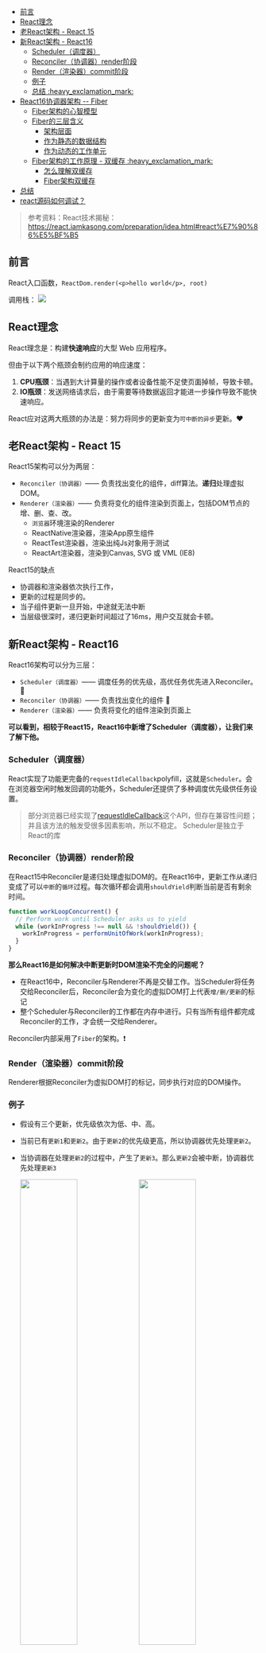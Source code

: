 - [前言](#前言)
- [React理念](#react理念)
- [老React架构 - React 15](#老react架构---react-15)
- [新React架构 - React16](#新react架构---react16)
  - [Scheduler（调度器）](#scheduler调度器)
  - [Reconciler（协调器）render阶段](#reconciler协调器render阶段)
  - [Render（渲染器）commit阶段](#render渲染器commit阶段)
  - [例子](#例子)
  - [总结 :heavy\_exclamation\_mark:](#总结-heavy_exclamation_mark)
- [React16协调器架构 -- Fiber](#react16协调器架构----fiber)
  - [Fiber架构的心智模型](#fiber架构的心智模型)
  - [Fiber的三层含义](#fiber的三层含义)
    - [架构层面](#架构层面)
    - [作为静态的数据结构](#作为静态的数据结构)
    - [作为动态的工作单元](#作为动态的工作单元)
  - [Fiber架构的工作原理 - 双缓存 :heavy\_exclamation\_mark:](#fiber架构的工作原理---双缓存-heavy_exclamation_mark)
    - [怎么理解双缓存](#怎么理解双缓存)
    - [Fiber架构双缓存](#fiber架构双缓存)
- [总结](#总结)
- [react源码如何调试？](#react源码如何调试)

> 参考资料：React技术揭秘：https://react.iamkasong.com/preparation/idea.html#react%E7%90%86%E5%BF%B5


## 前言

React入口函数，`ReactDom.render(<p>hello world</p>, root)`

调用栈：
<img src="./pictures/part1/stack.png"/>

## React理念

React理念是：构建**快速响应**的大型 Web 应用程序。

但由于以下两个瓶颈会制约应用的响应速度：

1. **CPU瓶颈**：当遇到大计算量的操作或者设备性能不足使页面掉帧，导致卡顿。
2. **IO瓶颈**：发送网络请求后，由于需要等待数据返回才能进一步操作导致不能快速响应。

React应对这两大瓶颈的办法是：努力将同步的更新变为`可中断的异步`更新。:heart:

## 老React架构 - React 15

React15架构可以分为两层：

- `Reconciler（协调器）`—— 负责找出变化的组件，diff算法。**递归**处理虚拟DOM。
- `Renderer（渲染器）`—— 负责将变化的组件渲染到页面上，包括DOM节点的增、删、查、改。
  - `浏览器`环境渲染的Renderer
  - ReactNative渲染器，渲染App原生组件
  - ReactTest渲染器，渲染出纯Js对象用于测试
  - ReactArt渲染器，渲染到Canvas, SVG 或 VML (IE8)

React15的缺点

- 协调器和渲染器依次执行工作，
- 更新的过程是同步的。
- 当子组件更新一旦开始，中途就无法中断
- 当层级很深时，递归更新时间超过了16ms，用户交互就会卡顿。

## 新React架构 - React16

React16架构可以分为三层：

- `Scheduler（调度器）`—— 调度任务的优先级，高优任务优先进入Reconciler。:pushpin:
- `Reconciler（协调器）`—— 负责找出变化的组件 :pushpin:
- `Renderer（渲染器）`—— 负责将变化的组件渲染到页面上

**可以看到，相较于React15，React16中新增了Scheduler（调度器），让我们来了解下他。**



### Scheduler（调度器）

React实现了功能更完备的`requestIdleCallback`polyfill，这就是`Scheduler`。会在浏览器空闲时触发回调的功能外，Scheduler还提供了多种调度优先级供任务设置。
> 部分浏览器已经实现了[requestIdleCallback](https://developer.mozilla.org/zh-CN/docs/Web/API/Window/requestIdleCallback)这个API，但存在兼容性问题；并且该方法的触发受很多因素影响，所以不稳定。
> Scheduler是独立于React的库

### Reconciler（协调器）render阶段

在React15中Reconciler是递归处理虚拟DOM的。在React16中，更新工作从递归变成了可以`中断`的`循环`过程。每次循环都会调用`shouldYield`判断当前是否有剩余时间。

```js
function workLoopConcurrent() {
  // Perform work until Scheduler asks us to yield
  while (workInProgress !== null && !shouldYield()) {
    workInProgress = performUnitOfWork(workInProgress);
  }
}
```

**那么React16是如何解决中断更新时DOM渲染不完全的问题呢？**

- 在React16中，Reconciler与Renderer不再是交替工作。当Scheduler将任务交给Reconciler后，Reconciler会为变化的虚拟DOM打上代表`增/删/更新`的标记
- 整个Scheduler与Reconciler的工作都在内存中进行。只有当所有组件都完成Reconciler的工作，才会统一交给Renderer。

Reconciler内部采用了`Fiber`的架构。:heavy_exclamation_mark:

### Render（渲染器）commit阶段

Renderer根据Reconciler为虚拟DOM打的标记，同步执行对应的DOM操作。

### 例子

- 假设有三个更新，优先级依次为低、中、高。
- 当前已有`更新1`和`更新2`。由于`更新2`的优先级更高，所以协调器优先处理`更新2`。
- 当协调器在处理`更新2`的过程中，产生了`更新3`。那么`更新2`会被中断，协调器优先处理`更新3`

  <img src='./pictures/part1/pic1.png' width='49%'/>
  <img src='./pictures/part1/pic2.png' width='49%'/>

- 由于调度器和协调器都是在内存中进行，不会执行具体的视图操作，所以，即使有被中断的更新，用户也不会看到更新不完全的视图。
- 当协调器完成了某次更新的工作，协调器会通知渲染器执行对应的视图操作

  <img src='./pictures/part1/pic3.png' width='49%'/>

- 当高优先级的更新最终完成了渲染，调度器又会开始新一轮的调度

  <img src='./pictures/part1/pic4.png' width='49%'/>
  
<img src='./pictures/part1/pic5.png' width='90%'/>

其中红框中的步骤随时可能由于以下原因被中断：

- 有其他更高优任务需要先更新
- 当前帧没有剩余时间

由于红框中的工作都在内存中进行，不会更新页面上的DOM，所以即使反复中断，用户也不会看见更新不完全的DOM。

### 总结 :heavy_exclamation_mark:

- React16采用`Scheduler（调度器）`和`新的Reconcile(协调器)`
- Scheduler（调度器）会在浏览器空闲时触发回调的功能，还会执行其他操作。
- Reconciler(协调器)内部采用了`Fiber`的架构。目的是为了实现将**同步**的更新变为**可中断的异步**更新。
- Scheduler（调度器）和 Reconcile(协调器)的工作不会被用户看见。只有Render（渲染器）会更新页面上的Dom。所以，即使有被中断的更新，用户也不会看到更新不完全的视图。

## React16协调器架构 -- Fiber

React16**协调器**采用了`Fiber架构`，实现了`异步的可中断更新`。

### Fiber架构的心智模型

[**代数效应**](https://overreacted.io/zh-hans/algebraic-effects-for-the-rest-of-us/)：是函数式编程中的一个概念，用于将副作用从函数调用中分离。也就是说能够将副作用从函数中逻辑中分离，使得函数关注点保持存粹。

**代数效应在React中的应用 - `Hooks`**

对于类似useState、useReducer、useRef这样的Hook，我们不需要关注FunctionComponent的state在Hook中是如何保存的，React会为我们处理。

**代数效应和Generator：**

从React15到React16，协调器（Reconciler）重构的一大目的是：将老的同步更新的架构变为**异步可中断更新**。
`异步可中断更新`可以理解为：更新在执行过程中可能会被打断（浏览器时间分片用尽或有更高优任务插队），当可以继续执行时恢复之前执行的中间状态。
其实，浏览器原生就支持类似的实现，这就是`Generator`。但是Generator的一些缺陷使React团队放弃了他：

- 类似async，Generator也是传染性的，使用了Generator则上下文的其他函数也需要作出改变。这样心智负担比较重。
- Generator执行的中间状态是上下文关联的。

**代数效应与Fiber：**

- React内部实现的一套状态更新机制。支持任务不同`优先级`，可`中断与恢复`，并且恢复后可以复用之前的`中间状态`。

- 其中每个任务更新单元为`React Element`对应的`Fiber节点`。

### Fiber的三层含义

- **架构**层面，之前React15的Reconciler采用递归的方式执行，数据保存在`递归调用栈`中，所以被称为`stack Reconciler`。React16的Reconciler基于`Fiber节点`实现，被称为`Fiber Reconciler`。
- **静态的数据结构**层面，每个`Fiber节点`对应一个`React element`，保存了该组件的类型（函数组件/类组件/原生组件...）、对应的`DOM节点`等信息。
- **动态的工作单元**层面，每个Fiber节点保存了本次更新中该组件`需要更新的状态`、`需要执行的工作`（需要被删除/被插入页面中/被更新...）。

**在React16中，虚拟DOM就是fiber节点**:heavy_exclamation_mark:

#### 架构层面

每个`Fiber节点`有个对应的`React element`，多个Fiber节点是如何连接形成树呢？靠如下三个属性：

```js
// 指向父级Fiber节点
this.return = null;
// 指向子Fiber节点
this.child = null;
// 指向右边第一个兄弟Fiber节点
this.sibling = null;
```

例子：
<img src='./pictures/part1/pic6.png' width='90%'/>

#### 作为静态的数据结构

作为一种静态的数据结构，保存了组件相关的信息：

```js
// Fiber对应组件的类型 Function/Class/Host...
this.tag = tag;
// key属性
this.key = key;
// 大部分情况同type，某些情况不同，比如FunctionComponent使用React.memo包裹
this.elementType = null;
// 对于 FunctionComponent，指函数本身，对于ClassComponent，指class，对于HostComponent，指DOM节点tagName
this.type = null;
// Fiber对应的真实DOM节点
this.stateNode = null;
```

#### 作为动态的工作单元

作为**动态的工作单元**，每个Fiber节点保存了本次更新中该组件`需要更新的状态`、`需要执行的工作`（需要被删除/被插入页面中/被更新...）。Fiber中用如下参数保存了本次更新相关的信息，

```js
// 保存本次更新造成的状态改变相关信息
this.pendingProps = pendingProps;
this.memoizedProps = null;
this.updateQueue = null;
this.memoizedState = null;
this.dependencies = null;

this.mode = mode;

// 保存本次更新会造成的DOM操作
this.effectTag = NoEffect;
this.nextEffect = null;

this.firstEffect = null;
this.lastEffect = null;
```

### Fiber架构的工作原理 - 双缓存 :heavy_exclamation_mark:

#### 怎么理解双缓存
当我们用canvas绘制动画，每一帧绘制前都会调用ctx.clearRect清除上一帧的画面。

如果当前帧画面计算量比较大，导致清除上一帧画面到绘制当前帧画面之间有较长间隙，就会出现白屏。

为了解决这个问题，我们可以在**内存**中绘制当前帧动画，绘制完毕后直接用当前帧替换上一帧画面，由于省去了两帧替换间的计算时间，不会出现从白屏到出现画面的闪烁情况。

这种在内存中构建并直接替换的技术叫做双缓存 (opens new window)。

#### Fiber架构双缓存

React使用`“双缓存”`来完成`Fiber树`的构建与替换 —— 对应着`DOM树`的创建与更新。

在React中最多会同时存在两棵Fiber树。

- 当前屏幕上`显示内容`对应的Fiber树称为`current Fiber tree`，其对应节点为`current fiber`
- `正在内存中构建`的Fiber树称为`workInProgress Fiber tree`，其对应节点为`workInProgress fiber`

两种节点通过`alternate`属性连接。

React应用的根节点通过使`current`指针在不同`Fiber树`的`rootFiber`间切换来完成current Fiber树指向的切换。

:heavy_exclamation_mark:即当`workInProgress Fiber树`构建完成交给`Renderer`渲染在页面上后，应用根节点的`current`指针指向`workInProgress Fiber树`，此时`workInProgress Fiber树`就变为`current Fiber树`。

`每次状态更新`都会产生`新`的workInProgress Fiber树，通过`current`与`workInProgress`的`替换`，完成`DOM`更新。

fiber树的**构建/替换**分为`mount时`， `update时`。

例子：

```js
function App() {
  const [num, add] = useState(0);
  return (
    <p onClick={() => add(num + 1)}>{num}</p>
  )
}

ReactDOM.render(<App/>, document.getElementById('root'));
```

1. **mount**构建时，

   首次执行ReactDOM.render会创建fiberRootNode（源码中叫fiberRoot）和rootFiber。其中fiberRootNode是整个应用的根节点，rootFiber是`<App/>`所在组件树的根节点。

   <img src='./pictures/part1/pic7.png' width='90%'/>

2. **update**时，点击p标签
   <img src='./pictures/part1/pic8.png' width='90%'/>


## 总结

通过本章的学习，我们了解了React的`Scheduler(调度器)-Reconciler(协调器)-Renderer(渲染器)`架构体系

- Reconciler工作的阶段被称为`render阶段`。因为在该阶段会调用组件的render方法。
- Renderer工作的阶段被称为`commit阶段`。就像你完成一个需求的编码后执行git commit提交代码。commit阶段会把render阶段提交的信息渲染在页面上。
- render与commit阶段统称为`work`，即React在工作中。相对应的，如果任务正在Scheduler内调度，就不属于work。

## react源码如何调试？

[参考步骤](https://xiaochen1024.com/courseware/60b1b2f6cf10a4003b634718/60b1b32ecf10a4003b63471c)